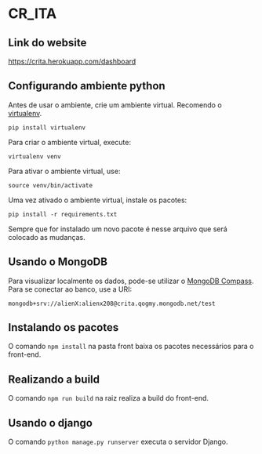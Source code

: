 # CR_ITA

## Link do website

https://crita.herokuapp.com/dashboard

## Configurando ambiente python

Antes de usar o ambiente, crie um ambiente virtual. Recomendo o [virtualenv](https://pypi.org/project/virtualenv/).

```shell
pip install virtualenv
```

Para criar o ambiente virtual, execute:

```shell
virtualenv venv
```

Para ativar o ambiente virtual, use:

```shell
source venv/bin/activate
```

Uma vez ativado o ambiente virtual, instale os pacotes:

```shell
pip install -r requirements.txt
```

Sempre que for instalado um novo pacote é nesse arquivo que será colocado as mudanças.

## Usando o MongoDB

Para visualizar localmente os dados, pode-se utilizar o [MongoDB Compass](https://www.mongodb.com/pt-br/products/compass). Para se conectar ao banco, use a URI:
```
mongodb+srv://alienX:alienx208@crita.qogmy.mongodb.net/test
```

## Instalando os pacotes 

O comando `npm install` na pasta front baixa os pacotes necessários para o front-end.

## Realizando a build

O comando `npm run build` na raiz realiza a build do front-end.

## Usando o django

O comando `python manage.py runserver` executa o servidor Django.

